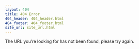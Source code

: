 ```yaml
---
layout: 404
title: 404 Error
404_header: 404_header.html
404_footer: 404_footer.html
site_url: site_url.html
---
```

The URL you're looking for has not been found, please try again.
